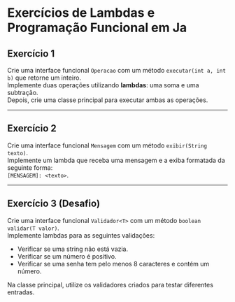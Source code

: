 # Exercícios de Lambdas e Programação Funcional em Ja

## Exercício 1
Crie uma interface funcional `Operacao` com um método `executar(int a, int b)` que retorne um inteiro.  
Implemente duas operações utilizando **lambdas**: uma soma e uma subtração.  
Depois, crie uma classe principal para executar ambas as operações.

---

## Exercício 2
Crie uma interface funcional `Mensagem` com um método `exibir(String texto)`.  
Implemente um lambda que receba uma mensagem e a exiba formatada da seguinte forma:  
`[MENSAGEM]: <texto>`.

---

## Exercício 3 (Desafio)
Crie uma interface funcional `Validador<T>` com um método `boolean validar(T valor)`.  
Implemente lambdas para as seguintes validações:
- Verificar se uma string não está vazia.
- Verificar se um número é positivo.
- Verificar se uma senha tem pelo menos 8 caracteres e contém um número.

Na classe principal, utilize os validadores criados para testar diferentes entradas.
